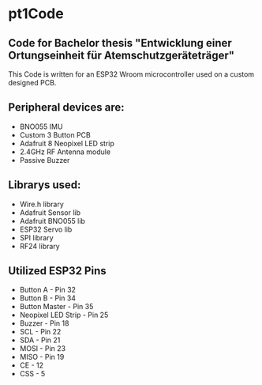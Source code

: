 # pt1Code
Code for Bachelor thesis "Entwicklung einer Ortungseinheit für Atemschutzgeräteträger"
--------------------------------------------------------------------------------------
This Code is written for an ESP32 Wroom microcontroller used on a custom designed PCB.

Peripheral devices are:
--------------------------------------------------------------------------------------
- BNO055 IMU 
- Custom 3 Button PCB 
- Adafruit 8 Neopixel LED strip
- 2.4GHz RF Antenna module
- Passive Buzzer

Librarys used:
--------------------------------------------------------------------------------------
- Wire.h library
- Adafruit Sensor lib
- Adafruit BNO055 lib
- ESP32 Servo lib
- SPI library
- RF24 library


Utilized ESP32 Pins
--------------------------------------------------------------------------------------
- Button A - Pin 32
- Button B - Pin 34
- Button Master - Pin 35
- Neopixel LED Strip - Pin 25
- Buzzer - Pin 18
- SCL - Pin 22
- SDA - Pin 21
- MOSI - Pin 23  
- MISO - Pin 19
- CE - 12
- CSS - 5

